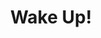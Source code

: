 ---
pid: vp50
title: Wake Up!
location_transcription: city hall
coordinates: "[-75.163534182345, 39.952401749882]"
zipcode: '19141'
gen_neighborhood: Northwest Philadelphia
neighborhood: Logan
outside_phl: 
age: '18'
age_range: 13-19
instagram: 
image_file_name: vp_50.jpg
proposal_transcription: People of america! Wake up! America is a system of insidious
  dictatorship through the listed things and many more! help fix it! or move to Canada
topic: Inequality,Social Justice
topic_summary: 0, 0
type: Other No Form
keywords_other: 
credit: Hadiyah Brown
image_labels: |-
  U.S. Constitution
  1. Lie
  2. divide
  3. dehumanize
  4. conquer
  5. dictate
twitter: 
facebook: 
permalink: "/monuments/vp50/"
layout: item-page
---
